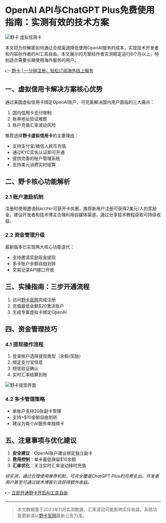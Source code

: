 # OpenAI API与ChatGPT Plus免费使用指南：实测有效的技术方案

![野卡 虚拟信用卡](https://bbtdd.com/wp-content/uploads/img/84025330346.webp)

本文将为你解密如何通过合规渠道降低使用OpenAI服务的成本，实现技术开发者和内容创作者的AI工具自由。本文展示的方案经作者实测稳定运行6个月以上，特别适合需要长期使用海外服务的用户。

👉 [野卡 | 一分钟注册，轻松订阅海外线上服务](https://bbtdd.com/yeka)

## 一、虚拟信用卡解决方案核心优势
通过美国虚拟信用卡绑定OpenAI账户，可完美解决国内用户面临的三大痛点：
1. 国内信用卡支付限制
2. 账单地址验证难题
3. 账户充值汇率波动风险

推荐选择**野卡虚拟信用卡**的主要理由：
- 支持支付宝/微信人民币充值
- 通过KYC实名认证即可开通
- 提供完善的账户管理系统
- 支持美元消费实时结算

## 二、野卡核心功能解析
### 2.1 账户激励机制
注册时使用邀请码`ACCPAY`可获开卡优惠，推荐新用户注册可获得2美元/人的奖励金。建议开发者和技术博主合理利用自媒体渠道，通过分享技术教程获取可持续收益。

### 2.2 资金管理升级
最新版本已实现两大核心功能迭代：
- 支持邀请奖励现金提现
- 多卡账户余额自由划转
- 交易记录API接口开放

## 三、实操指南：三步开通流程
1. 访问[野卡官网](https://bbtdd.com/yeka)完成注册
2. 充值最低金额$20激活账户
3. 生成专属虚拟卡绑定OpenAI

## 四、资金管理技巧
### 4.1 提现操作流程
1. 登录账户选择提现类型（余额/奖励）
2. 绑定支付宝信息
3. 短信验证确认
4. 实时汇率结算到账

![野卡提现界面](https://bbtdd.com/wp-content/uploads/img/01033860.webp)

### 4.2 多卡管理策略
- 单账户支持20张副卡管理
- 支持>$10金额自由划转
- 建议为每个AI服务单独绑卡

## 五、注意事项与优化建议
1. **安全建议**：OpenAI账户建议绑定独立副卡
2. **费用控制**：单卡最低保留$10余额
3. **汇率优化**：关注实时汇率波动择时充值

*经实测，通过合理使用推荐机制，可完全覆盖ChatGPT Plus的月费支出。开发者用户甚至可通过技术博客引流获得额外收益。*

👉 [立即开通野卡开启AI工具自由](https://bbtdd.com/yeka)

---

> 本文数据基于2023年11月实测数据，汇率波动可能影响实际收益。系统功能更新请以[野卡官网](https://bbtdd.com/yeka)最新公告为准。